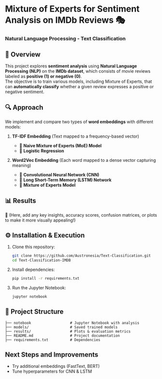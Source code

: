 # Mixture of Experts for Sentiment Analysis on IMDb Reviews 🎭  
### **Natural Language Processing - Text Classification**

## 📌 Overview  
This project explores **sentiment analysis** using **Natural Language Processing (NLP)** on the **IMDb dataset**, which consists of movie reviews labeled as **positive (1) or negative (0)**.  
The objective is to train various models, including Mixture of Experts, that can **automatically classify** whether a given review expresses a positive or negative sentiment.  

## 🔍 **Approach**  
We implement and compare two types of **word embeddings** with different models:  

1. **TF-IDF Embedding** (Text mapped to a frequency-based vector)  
   - 📌 **Naive Mixture of Experts (MoE) Model**  
   - 📌 **Logistic Regression**  

2. **Word2Vec Embedding** (Each word mapped to a dense vector capturing meaning)  
   - 📌 **Convolutional Neural Network (CNN)**  
   - 📌 **Long Short-Term Memory (LSTM) Network**
   - 📌 **Mixture of Experts Model**

## 📊 **Results**  
🚀 (Here, add any key insights, accuracy scores, confusion matrices, or plots to make it more visually appealing!)  

## ⚙️ **Installation & Execution**  
1. Clone this repository:  
   ````bash 
   git clone https://github.com/Austronesia/Text-Classification.git
   cd Text-Classification-IMDB
2. Install dependencies:
   ````bash 
   pip install -r requirements.txt
3. Run the Jupyter Notebook:
   ````bash 
   jupyter notebook

## 📁 Project Structure
```  
├── notebook                  # Jupyter Notebook with analysis
├── models/                   # Saved trained models
├── results/                  # Plots & evaluation metrics
├── README.md                 # Project documentation
├── requirements.txt          # Dependencies
``` 



## Next Steps and Improvements
- Try additional embeddings (FastText, BERT)
- Tune hyperparameters for CNN & LSTM

